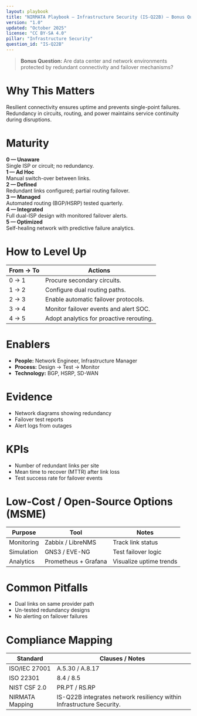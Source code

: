 ```yaml
---
layout: playbook
title: "NIRMATA Playbook — Infrastructure Security (IS-Q22B) — Bonus Question"
version: "1.0"
updated: "October 2025"
license: "CC BY-SA 4.0"
pillar: "Infrastructure Security"
question_id: "IS-Q22B"
---
```


> **Bonus Question:** Are data center and network environments protected by redundant connectivity and failover mechanisms?

# Why This Matters
Resilient connectivity ensures uptime and prevents single-point failures. Redundancy in circuits, routing, and power maintains service continuity during disruptions.

# Maturity
<div class="levels-grid">
  <div class="level level-0"><strong>0 — Unaware</strong><br>Single ISP or circuit; no redundancy.</div>
  <div class="level level-1"><strong>1 — Ad Hoc</strong><br>Manual switch-over between links.</div>
  <div class="level level-2"><strong>2 — Defined</strong><br>Redundant links configured; partial routing failover.</div>
  <div class="level level-3"><strong>3 — Managed</strong><br>Automated routing (BGP/HSRP) tested quarterly.</div>
  <div class="level level-4"><strong>4 — Integrated</strong><br>Full dual-ISP design with monitored failover alerts.</div>
  <div class="level level-5"><strong>5 — Optimized</strong><br>Self-healing network with predictive failure analytics.</div>
</div>

# How to Level Up
| From → To | Actions |
|---|---|
| 0 → 1 |Procure secondary circuits.|  
| 1 → 2 |Configure dual routing paths.|  
| 2 → 3 |Enable automatic failover protocols.|  
| 3 → 4 |Monitor failover events and alert SOC.|  
| 4 → 5 |Adopt analytics for proactive rerouting. |

# Enablers
- **People:** Network Engineer, Infrastructure Manager  
- **Process:** Design → Test → Monitor  
- **Technology:** BGP, HSRP, SD-WAN  

# Evidence
- Network diagrams showing redundancy  
- Failover test reports  
- Alert logs from outages  

# KPIs
- Number of redundant links per site  
- Mean time to recover (MTTR) after link loss  
- Test success rate for failover events  

# Low-Cost / Open-Source Options (MSME)
| Purpose | Tool | Notes |
|---|---|---|
| Monitoring | Zabbix / LibreNMS | Track link status |  
| Simulation | GNS3 / EVE-NG | Test failover logic |  
| Analytics | Prometheus + Grafana | Visualize uptime trends |  

# Common Pitfalls
- Dual links on same provider path  
- Un-tested redundancy designs  
- No alerting on failover failures  

# Compliance Mapping
| Standard | Clauses / Notes |
|---|---|
| ISO/IEC 27001 | A.5.30 / A.8.17 |
| ISO 22301 | 8.4 / 8.5 |
| NIST CSF 2.0 | PR.PT / RS.RP |
| NIRMATA Mapping | IS-Q22B integrates network resiliency within Infrastructure Security. |

